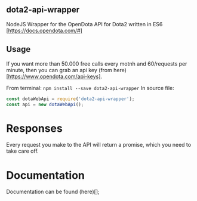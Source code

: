 ## dota2-api-wrapper
NodeJS Wrapper for the OpenDota API for Dota2 written in ES6
[https://docs.opendota.com/#]

## Usage
If you want more than 50.000 free calls every motnh and 60/requests per minute, then you can grab an api key (from here)[https://www.opendota.com/api-keys].

From terminal:
`npm install --save dota2-api-wrapper`
In source file:
```js
const dotaWebApi = require('dota2-api-wrapper');
const api = new dotaWebApi();
```

# Responses
Every request you make to the API will return a promise, which you need to take care off.

# Documentation

Documentation can be found (here)[];